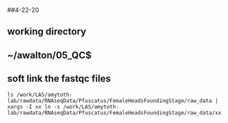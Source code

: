 
##4-22-20
## working directory
## ~/awalton/05_QC$


## soft link the fastqc files
```
ls /work/LAS/amytoth-lab/rawdata/RNAseqData/Pfuscatus/FemaleHeadsFoundingStage/raw_data | xargs -I xx ln -s /work/LAS/amytoth-lab/rawdata/RNAseqData/Pfuscatus/FemaleHeadsFoundingStage/raw_data/xx

```
